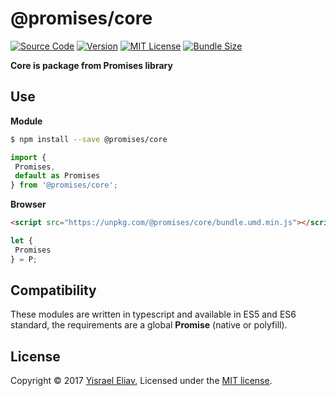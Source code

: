 

# @promises/core
[![Source Code](https://img.shields.io/badge/%3C%2F%3E-source_code-blue.svg)](https://github.com/yisraelx/promises/blob/master/modules/core)
[![Version](https://img.shields.io/npm/v/@promises/core.svg)](https://www.npmjs.com/package/@promises/core)
[![MIT License](https://img.shields.io/npm/l/@promises/core.svg)](https://github.com/yisraelx/promises/blob/master/LICENSE)
[![Bundle Size](https://img.shields.io/bundlephobia/min/@promises/core.svg)](https://bundlephobia.com/result?p=@promises/core)

**Core is package from Promises library**

## Use

**Module**
```sh
$ npm install --save @promises/core
```
```typescript
import {
 Promises,
 default as Promises
} from '@promises/core';
```

**Browser**
```html
<script src="https://unpkg.com/@promises/core/bundle.umd.min.js"></script>
```
```typescript
let {
 Promises
} = P;
```





## Compatibility
These modules are written in typescript and available in ES5 and ES6 standard, the requirements are a global __Promise__ (native or polyfill).

## License
Copyright © 2017 [Yisrael Eliav](https://github.com/yisraelx),
Licensed under the [MIT license](https://github.com/yisraelx/promises/blob/master/LICENSE).
